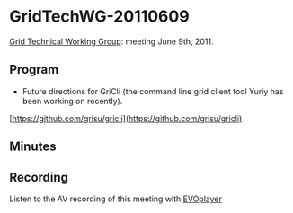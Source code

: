 # GridTechWG-20110609

[Grid Technical Working Group](/wiki/spaces/BeSTGRID/pages/3818228403): meeting June 9th, 2011.

## Program

- Future directions for GriCli (the command line grid client tool Yuriy has been working on recently).

[https://github.com/grisu/gricli](https://github.com/grisu/gricli)

## Minutes

## Recording

Listen to the AV recording of this meeting with [EVOplayer](http://evo.vrvs.org/evoPlayer/prod/EVOPlayer.jnlp?fileToPlay=http://media.bestgrid.org/TWG-2011-06-09.evx)
